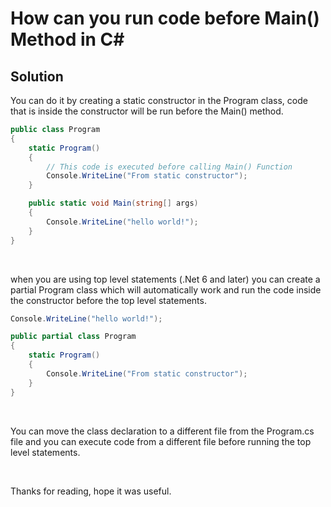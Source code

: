 


# How can you run code before Main() Method in C#

## Solution

You can do it by creating a static constructor in the Program class, code that is inside the constructor will be run before the Main() method.

```cs
public class Program
{
    static Program()
    {
        // This code is executed before calling Main() Function
        Console.WriteLine("From static constructor");
    }

    public static void Main(string[] args)
    {
        Console.WriteLine("hello world!");
    }
}
```
<br>

when you are using top level statements (.Net 6 and later) you can create a partial Program class which will automatically work and run the code inside the constructor before the top level statements. 

```cs
Console.WriteLine("hello world!");

public partial class Program
{
    static Program()
    {
        Console.WriteLine("From static constructor");
    }
}
```

<br>

You can move the class declaration to a different file from the Program.cs file and you can execute code from a different file before running the top level statements.

<br>

Thanks for reading, hope it was useful.
  
  